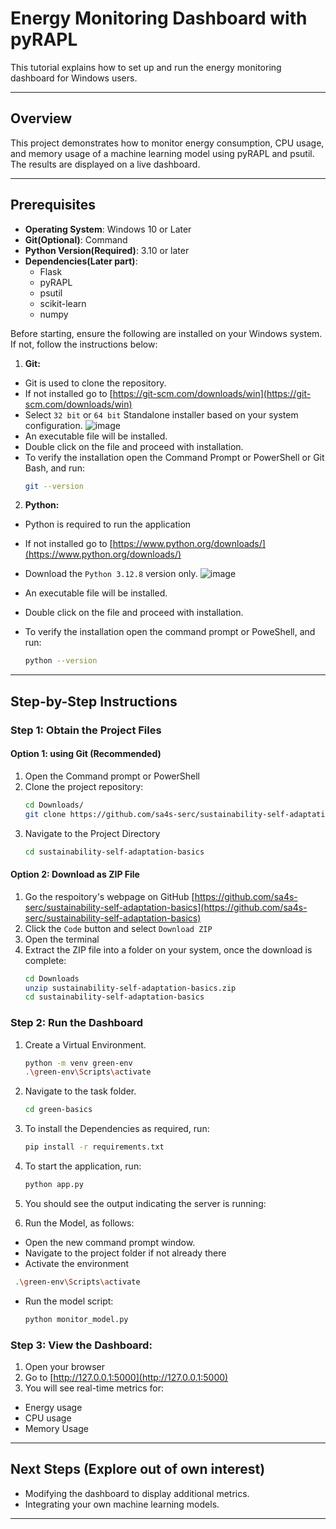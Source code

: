 # Energy Monitoring Dashboard with pyRAPL

This tutorial explains how to set up and run the energy monitoring dashboard for Windows users.

---

## Overview
This project demonstrates how to monitor energy consumption, CPU usage, and memory usage of a machine learning model using pyRAPL and psutil. The results are displayed on a live dashboard.

---

## Prerequisites

- **Operating System**: Windows 10 or Later
- **Git(Optional)**: Command
- **Python Version(Required)**: 3.10 or later
- **Dependencies(Later part)**:
  - Flask
  - pyRAPL
  - psutil
  - scikit-learn
  - numpy

Before starting, ensure the following are installed on your Windows system. If not, follow the instructions below:

1. **Git:**
  - Git is used to clone the repository.
  - If not installed go to [https://git-scm.com/downloads/win](https://git-scm.com/downloads/win)
  - Select `32 bit` or `64 bit` Standalone installer based on your system configuration.
    ![image](https://github.com/user-attachments/assets/346a7513-e4c3-4e4a-9a40-d86c6e419166)
  - An executable file will be installed.
  - Double click on the file and proceed with installation.
  - To verify the installation open the Command Prompt or PowerShell or Git Bash, and run:
    ```bash
    git --version
    ```
    
2. **Python:**
  - Python is required to run the application
  - If not installed go to [https://www.python.org/downloads/](https://www.python.org/downloads/)
  - Download the `Python 3.12.8` version only.
    ![image](https://github.com/user-attachments/assets/f4b612c0-1dfc-47dc-9823-4492a8ae2be4)

  - An executable file will be installed.
  - Double click on the file and proceed with installation.
  - To verify the installation open the command prompt or PoweShell, and run:
    ```bash
    python --version
    ```
---

## Step-by-Step Instructions

### Step 1: Obtain the Project Files

#### Option 1: using Git (Recommended)

1. Open the Command prompt or PowerShell
2. Clone the project repository:
   ```bash
   cd Downloads/
   git clone https://github.com/sa4s-serc/sustainability-self-adaptation-basics.git
   ```
3. Navigate to the Project Directory
   ```bash
   cd sustainability-self-adaptation-basics
   ```

#### Option 2: Download as ZIP File

1. Go the respoitory's webpage on GitHub [https://github.com/sa4s-serc/sustainability-self-adaptation-basics](https://github.com/sa4s-serc/sustainability-self-adaptation-basics)
2. Click the `Code` button and select `Download ZIP`
3. Open the terminal
4. Extract the ZIP file into a folder on your system, once the download is complete:
   ```bash
   cd Downloads
   unzip sustainability-self-adaptation-basics.zip
   cd sustainability-self-adaptation-basics
   ```

### Step 2: Run the Dashboard

1. Create a Virtual Environment.
   ```bash
   python -m venv green-env
   .\green-env\Scripts\activate
   ```
   
2. Navigate to the task folder.
   ```bash
   cd green-basics
   ```

2. To install the Dependencies as required, run:
   ```bash
   pip install -r requirements.txt
   ```

3. To start the application, run:
   ```bash
   python app.py
   ```
4. You should see the output indicating the server is running:

5. Run the Model, as follows:
  - Open the new command prompt window.
  - Navigate to the project folder if not already there
  - Activate the environment
  ```bash
   .\green-env\Scripts\activate
   ```
  - Run the model script:
    ```bash
    python monitor_model.py
    ```

### Step 3: View the Dashboard:

1. Open your browser
2. Go to [http://127.0.0.1:5000](http://127.0.0.1:5000)
3. You will see real-time metrics for:
  - Energy usage
  - CPU usage
  - Memory Usage

---

## Next Steps (Explore out of own interest)

- Modifying the dashboard to display additional metrics.
- Integrating your own machine learning models.

---
